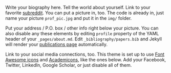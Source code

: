 Write your biography here. Tell the world about yourself. Link to your favorite
[subreddit](http://reddit.com). You can put a picture in, too. The code is
already in, just name your picture `prof_pic.jpg` and put it in the `img/`
folder.

Put your address / P.O. box / other info right below your picture. You can also
disable any these elements by editing `profile` property of the YAML header of
your `_pages/about.md`. Edit `_bibliography/papers.bib` and Jekyll will render
your [publications page](/al-folio/publications/) automatically.

Link to your social media connections, too. This theme is set up to use
[Font Awesome icons](https://fontawesome.com/) and
[Academicons](https://jpswalsh.github.io/academicons/), like the ones below. Add
your Facebook, Twitter, LinkedIn, Google Scholar, or just disable all of them.
